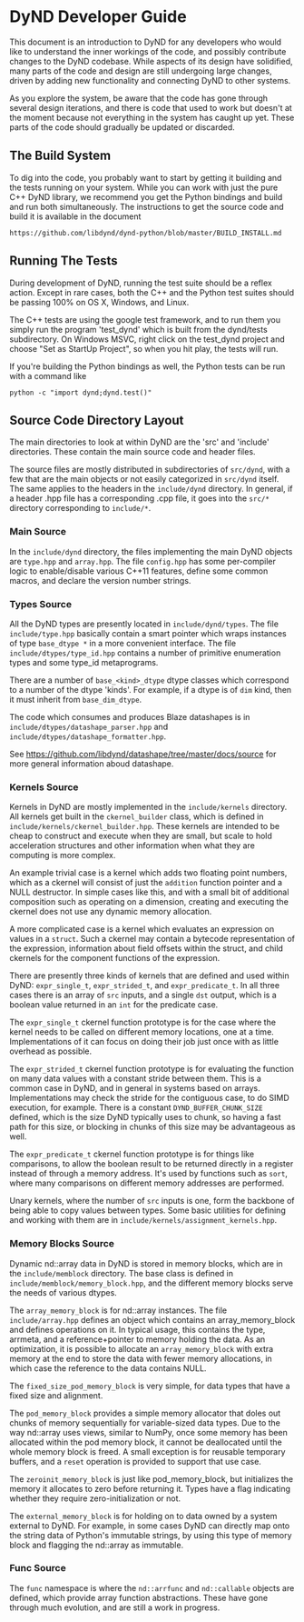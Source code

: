 ﻿DyND Developer Guide
====================

This document is an introduction to DyND for any developers
who would like to understand the inner workings of the code,
and possibly contribute changes to the DyND codebase.
While aspects of its design have solidified, many parts of
the code and design are still undergoing large changes, driven
by adding new functionality and connecting DyND to
other systems.

As you explore the system, be aware that the code has gone
through several design iterations, and there is code that
used to work but doesn't at the moment because not everything
in the system has caught up yet. These parts of the code
should gradually be updated or discarded.

The Build System
----------------

To dig into the code, you probably want to start by getting
it building and the tests running on your system. While you can
work with just the pure C++ DyND library, we recommend you get
the Python bindings and build and run both simultaneously. The
instructions to get the source code and build it is available
in the document

    https://github.com/libdynd/dynd-python/blob/master/BUILD_INSTALL.md

Running The Tests
-----------------

During development of DyND, running the test suite should be
a reflex action. Except in rare cases, both the C++ and
the Python test suites should be passing 100% on OS X, Windows,
and Linux.

The C++ tests are using the google test framework, and to
run them you simply run the program 'test_dynd' which is built
from the dynd/tests subdirectory. On Windows MSVC, right
click on the test_dynd project and choose "Set as StartUp
Project", so when you hit play, the tests will run.

If you're building the Python bindings as well, the Python
tests can be run with a command like

    python -c "import dynd;dynd.test()"

Source Code Directory Layout
----------------------------

The main directories to look at within DyND are the 'src'
and 'include' directories. These contain the main source
code and header files.

The source files are mostly distributed in subdirectories
of ``src/dynd``, with a few that are the main objects or
not easily categorized in ``src/dynd`` itself. The same
applies to the headers in the ``include/dynd`` directory. In
general, if a header .hpp file has a corresponding .cpp file,
it goes into the ``src/*`` directory corresponding
to ``include/*``.

### Main Source

In the ``include/dynd`` directory, the files implementing the
main DyND objects are ``type.hpp`` and ``array.hpp``.
The file ``config.hpp`` has some per-compiler logic to
enable/disable various C++11 features, define some common
macros, and declare the version number strings.

### Types Source

All the DyND types are presently located in
``include/dynd/types``. The file ``include/type.hpp``
basically contain a smart pointer which wraps instances
of type ``base_dtype *`` in a more convenient interface.
The file ``include/dtypes/type_id.hpp`` contains a number
of primitive enumeration types and some type_id metaprograms.

There are a number of ``base_<kind>_dtype`` dtype classes
which correspond to a number of the dtype 'kinds'. For
example, if a dtype is of ``dim`` kind, then it
must inherit from ``base_dim_dtype``.

The code which consumes and produces Blaze datashapes is in
``include/dtypes/datashape_parser.hpp`` and
``include/dtypes/datashape_formatter.hpp``.

See https://github.com/libdynd/datashape/tree/master/docs/source
for more general information aboud datashape.

### Kernels Source

Kernels in DyND are mostly implemented in the
``include/kernels`` directory. All kernels get built in
the ``ckernel_builder`` class, which is defined in
``include/kernels/ckernel_builder.hpp``. These kernels
are intended to be cheap to construct and execute when they
are small, but scale to hold acceleration structures and other
information when what they are computing is more complex.

An example trivial case is a kernel which adds two floating
point numbers, which as a ckernel will consist of just the
``addition`` function pointer and a NULL destructor. In
simple cases like this, and with a small bit of additional
composition such as operating on a dimension, creating and
executing the ckernel does not use any dynamic memory allocation.

A more complicated case is a kernel which evaluates an
expression on values in a ``struct``. Such a ckernel may contain
a bytecode representation of the expression, information
about field offsets within the struct, and child ckernels
for the component functions of the expression.

There are presently three kinds of kernels that are defined
and used within DyND: ``expr_single_t``, ``expr_strided_t``,
and ``expr_predicate_t``. In all three cases there is an
array of ``src`` inputs, and a single ``dst`` output, which
is a boolean value returned in an ``int`` for the predicate
case.

The ``expr_single_t`` ckernel function prototype is for
the case where the kernel needs to be called on different
memory locations, one at a time. Implementations of it
can focus on doing their job just once with as little overhead
as possible.

The ``expr_strided_t`` ckernel function prototype is for
evaluating the function on many data values with a constant
stride between them. This is a common case in DyND, and
in general in systems based on arrays. Implementations may
check the stride for the contiguous case, to do SIMD
execution, for example. There is a constant
``DYND_BUFFER_CHUNK_SIZE`` defined, which is the size
DyND typically uses to chunk, so having a fast path for
this size, or blocking in chunks of this size may be
advantageous as well.

The ``expr_predicate_t`` ckernel function prototype is for
things like comparisons, to allow the boolean result to
be returned directly in a register instead of through a
memory address. It's used by functions such as ``sort``,
where many comparisons on different memory addresses are
performed.

Unary kernels, where the number of ``src`` inputs is one,
form the backbone of being able to copy values between
types. Some basic utilities for defining and working
with them are in ``include/kernels/assignment_kernels.hpp``.

### Memory Blocks Source

Dynamic nd::array data in DyND is stored in memory blocks,
which are in the ``include/memblock`` directory. The base
class is defined in ``include/memblock/memory_block.hpp``,
and the different memory blocks serve the needs of
various dtypes.

The ``array_memory_block`` is for nd::array instances. The file
``include/array.hpp`` defines an object which contains an
array_memory_block and defines operations on it. In typical
usage, this contains the type, arrmeta, and a reference+pointer
to memory holding the data. As an optimization, it is possible
to allocate an ``array_memory_block`` with extra memory at
the end to store the data with fewer memory allocations, in
which case the reference to the data contains NULL.

The ``fixed_size_pod_memory_block`` is very simple, for data
types that have a fixed size and alignment.

The ``pod_memory_block`` provides a simple memory
allocator that doles out chunks of memory sequentially
for variable-sized data types. Due to the way nd::array
uses views, similar to NumPy, once some memory has been
allocated within the pod memory block, it cannot be
deallocated until the whole memory block is freed.
A small exception is for reusable temporary buffers, and a
``reset`` operation is provided to support that use case.

The ``zeroinit_memory_block`` is just like pod_memory_block,
but initializes the memory it allocates to zero before
returning it. Types have a flag indicating whether they
require zero-initialization or not.

The ``external_memory_block`` is for holding on to data owned
by a system external to DyND. For example, in some cases
DyND can directly map onto the string data of Python's
immutable strings, by using this type of memory block
and flagging the nd::array as immutable.

### Func Source

The ``func`` namespace is where the ``nd::arrfunc`` and
``nd::callable`` objects are defined, which provide
array function abstractions. These have gone through much
evolution, and are still a work in progress.
